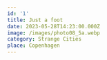 ```yaml
---
id: '1'
title: Just a foot
date: 2023-05-28T14:23:00.000Z
image: /images/photo08_5a.webp
category: Strange Cities
place: Copenhagen
---
```

